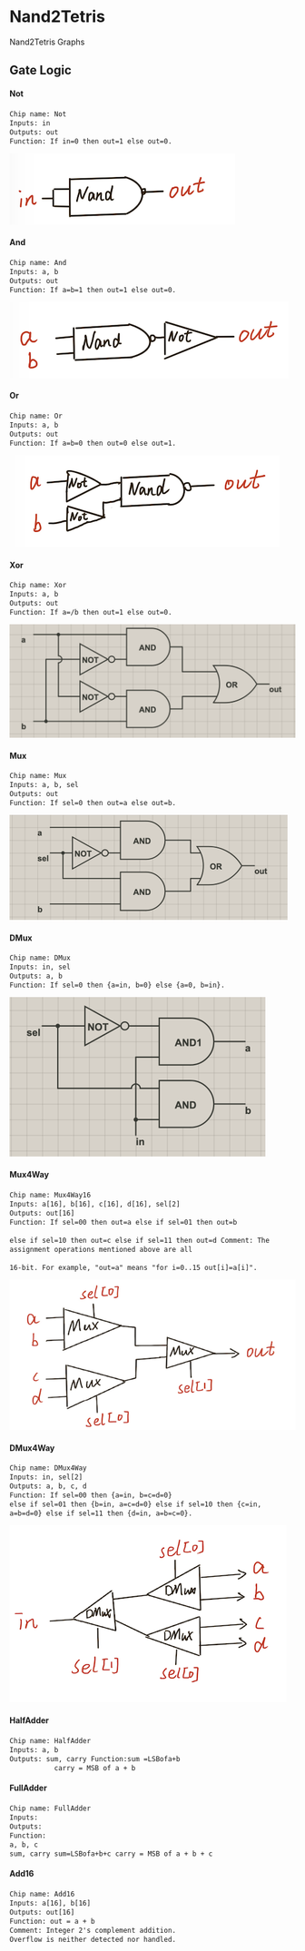 # Nand2Tetris
Nand2Tetris Graphs

## Gate Logic

#### Not

```
Chip name: Not
Inputs: in
Outputs: out
Function: If in=0 then out=1 else out=0.
```

![Not](images/Not.png)

#### And

```
Chip name: And
Inputs: a, b
Outputs: out
Function: If a=b=1 then out=1 else out=0.
```

![And](images/And.png)

#### Or

```
Chip name: Or
Inputs: a, b
Outputs: out
Function: If a=b=0 then out=0 else out=1.
```

![Or](images/Or.png)

#### Xor

```
Chip name: Xor
Inputs: a, b
Outputs: out
Function: If a=/b then out=1 else out=0.
```

<img src="images/Xor.png" alt="Xor" style="zoom: 50%;" />

#### Mux

```
Chip name: Mux
Inputs: a, b, sel
Outputs: out
Function: If sel=0 then out=a else out=b.
```

<img src="images/Mux.png" alt="Mux" style="zoom:50%;" />

#### DMux

```
Chip name: DMux
Inputs: in, sel
Outputs: a, b
Function: If sel=0 then {a=in, b=0} else {a=0, b=in}.
```

<img src="images/DMux.png" alt="DMux" style="zoom:50%;" />



#### Mux4Way

```
Chip name: Mux4Way16
Inputs: a[16], b[16], c[16], d[16], sel[2]
Outputs: out[16]
Function: If sel=00 then out=a else if sel=01 then out=b

else if sel=10 then out=c else if sel=11 then out=d Comment: The assignment operations mentioned above are all

16-bit. For example, "out=a" means "for i=0..15 out[i]=a[i]".
```

![Mux4Way16](images/Mux4Way16.png)

#### DMux4Way

```
Chip name: DMux4Way
Inputs: in, sel[2]
Outputs: a, b, c, d
Function: If sel=00 then {a=in, b=c=d=0}
else if sel=01 then {b=in, a=c=d=0} else if sel=10 then {c=in, a=b=d=0} else if sel=11 then {d=in, a=b=c=0}.
```

![DMux4Way](images/DMux4Way.png)

#### HalfAdder

```
Chip name: HalfAdder
Inputs: a, b
Outputs: sum, carry Function:sum =LSBofa+b
           carry = MSB of a + b
```

#### FullAdder

```
Chip name: FullAdder
Inputs:
Outputs:
Function:
a, b, c
sum, carry sum=LSBofa+b+c carry = MSB of a + b + c
```

#### Add16

```
Chip name: Add16
Inputs: a[16], b[16]
Outputs: out[16]
Function: out = a + b
Comment: Integer 2's complement addition.
Overflow is neither detected nor handled.
```

